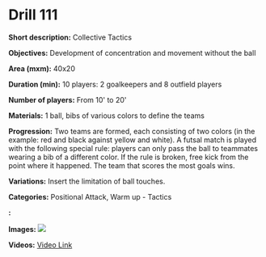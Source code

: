 # Drill 111

**Short description:**
Collective Tactics

**Objectives:**
Development of concentration and movement without the ball

**Area (mxm):**
40x20

**Duration (min):**
10 players: 2 goalkeepers and 8 outfield players

**Number of players:**
From 10' to 20'

**Materials:**
1 ball, bibs of various colors to define the teams

**Progression:**
Two teams are formed, each consisting of two colors (in the example: red and black against yellow and white). A futsal match is played with the following special rule: players can only pass the ball to teammates wearing a bib of a different color. If the rule is broken, free kick from the point where it happened. The team that scores the most goals wins.

**Variations:**
Insert the limitation of ball touches.

**Categories:**
Positional Attack, Warm up - Tactics

**:**


**Images:**
![](https://www.coachingfutsal.com/\images\8d63a9970bd944039c597e69c004e608db9e9d595e13234a1df285eb6085bf6a134bd1c6893379b4c49f557dd92c54f72eda8f0fb24bb0ee980d665b5c4c8f9c4dd3cb8e4a518.jpg)

**Videos:**
[Video Link](https://www.youtube.com/embed/xOzLHQk7MTQ)

